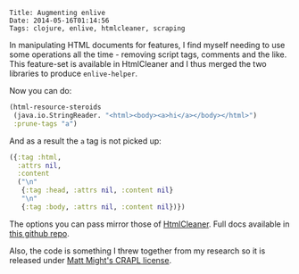     Title: Augmenting enlive
    Date: 2014-05-16T01:14:56
    Tags: clojure, enlive, htmlcleaner, scraping

In manipulating HTML documents for features, I find myself needing to
use some operations all the time - removing script tags, comments and
the like. This feature-set is available in HtmlCleaner and I thus
merged the two libraries to produce <code>enlive-helper</code>.

Now you can do:

```clojure
(html-resource-steroids 
 (java.io.StringReader. "<html><body><a>hi</a></body></html>") 
 :prune-tags "a")
```

And as a result the <code>a</code> tag is not picked up:

```clojure
({:tag :html,
  :attrs nil,
  :content
  ("\n"
   {:tag :head, :attrs nil, :content nil}
   "\n"
   {:tag :body, :attrs nil, :content nil})})
```

The options you can pass mirror those of [HtmlCleaner](http://htmlcleaner.sourceforge.net/parameters.php). Full docs
available in [this github repo](https://github.com/shriphani/enlive-helper).

Also, the code is something I threw together from my research so it is
released under [Matt Might's CRAPL license](http://matt.might.net/articles/crapl/CRAPL-LICENSE.txt).

